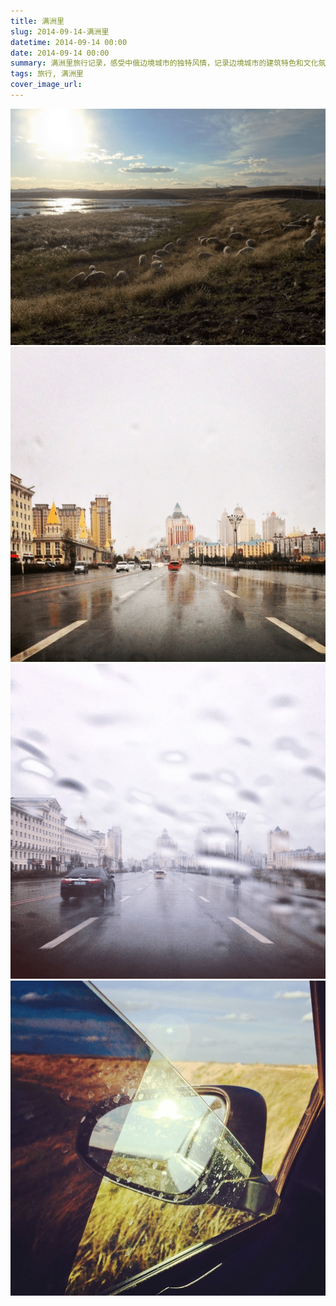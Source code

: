 ```yaml
---
title: 满洲里
slug: 2014-09-14-满洲里
datetime: 2014-09-14 00:00
date: 2014-09-14 00:00
summary: 满洲里旅行记录，感受中俄边境城市的独特风情，记录边境城市的建筑特色和文化氛围。
tags: 旅行, 满洲里
cover_image_url: 
---
```

![57247-j9p1gdpipjc.png](../assets/2019/09/229662497.png)
![72777-zi1fwabkip.png](../assets/2019/09/1227383011.png)
![06833-29j489zicl.png](../assets/2019/09/387204452.png)
![46556-gzok05ry3vt.png](../assets/2019/09/912507061.png)